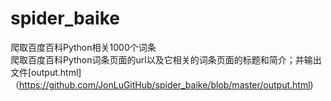 # spider_baike
爬取百度百科Python相关1000个词条<br>
爬取百度百科Python词条页面的url以及它相关的词条页面的标题和简介；并输出文件[output.html]（https://github.com/JonLuGitHub/spider_baike/blob/master/output.html)
